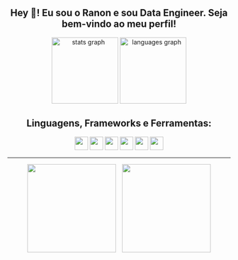 <h2 align="center">Hey 👋! Eu sou o Ranon e sou Data Engineer. Seja bem-vindo ao meu perfil!</h2>

<div align="center">
  <img src="https://github-readme-stats.vercel.app/api?username=ranondiniz&show_icons=true&theme=dracula&count_private=true&include_all_commits=true&hide_border=false" height="150" alt="stats graph" />
  <img src="https://github-readme-stats.vercel.app/api/top-langs?username=ranondiniz&layout=compact&langs_count=5&theme=dracula&hide_border=false" height="150" alt="languages graph" />
</div>

<h2 align="center">Linguagens, Frameworks e Ferramentas:</h2>

<div align="center">
  <img src="https://skillicons.dev/icons?i=py" height="30" />
  <img src="https://cdn.jsdelivr.net/gh/devicons/devicon/icons/jupyter/jupyter-original.svg" height="30" />
  <img src="https://skillicons.dev/icons?i=java,html,css,js,react,mysql,postgres,gcp,aws,jenkins,docker,git,github,figma,jest" height="30" />
  <img src="https://cdn.jsdelivr.net/gh/devicons/devicon/icons/pandas/pandas-original.svg" height="30" />
  <img src="https://cdn.jsdelivr.net/gh/devicons/devicon/icons/android/android-original.svg" height="30" />
  <img src="https://cdn.jsdelivr.net/gh/devicons/devicon/icons/pytest/pytest-original.svg" height="30" />
</div>

---

<div align="center">
  <img src="https://i.giphy.com/media/6xE1FNcorRInS/giphy.gif" width="200px" />
  <img src="https://i.giphy.com/media/MC6eSuC3yypCU/giphy.gif" width="200px" style="margin-left: 10px;" />
</div>
